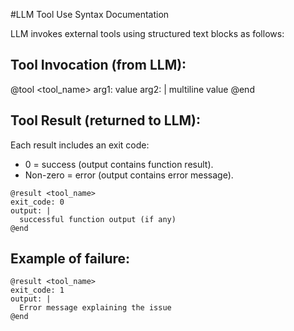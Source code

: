 #LLM Tool Use Syntax Documentation

LLM invokes external tools using structured text blocks as follows:

## Tool Invocation (from LLM):

@tool <tool_name>
arg1: value
arg2: |
  multiline
  value
@end

## Tool Result (returned to LLM):

Each result includes an exit code:
- 0 = success (output contains function result).
- Non-zero = error (output contains error message).

```
@result <tool_name>
exit_code: 0
output: |
  successful function output (if any)
@end
```

## Example of failure:

```
@result <tool_name>
exit_code: 1
output: |
  Error message explaining the issue
@end
```